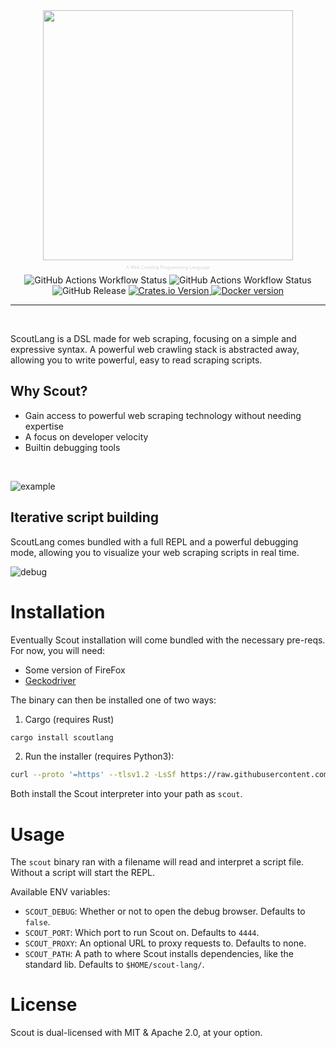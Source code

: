 <div align="center">
<img src="./assets/scout-logo.png" width="400">
<p style="font-size:0.5em;color:#d4d4d4">A Web Crawling Programming Language</p>
<img alt="GitHub Actions Workflow Status" src="https://img.shields.io/badge/license-MIT%2FApache-blue.svg?style=for-the-badge&label=License">
<img alt="GitHub Actions Workflow Status" src="https://img.shields.io/github/actions/workflow/status/maxmindlin/scout-lang/ci.yml?style=for-the-badge&label=CI">
<a href="https://github.com/maxmindlin/scout-lang/releases/latest" style="text-decoration: none;">
    <img alt="GitHub Release" src="https://img.shields.io/github/v/release/maxmindlin/scout-lang?style=for-the-badge">
</a>
<a href="https://crates.io/crates/scoutlang">
    <img alt="Crates.io Version" src="https://img.shields.io/crates/v/scoutlang?style=for-the-badge">
</a>
<a href="https://hub.docker.com/r/mmindlin/scout">
    <img alt="Docker version" src="https://img.shields.io/docker/v/mmindlin/scout?style=for-the-badge&logo=docker&color=blue">
</a>
</div>
<hr>
<br>

ScoutLang is a DSL made for web scraping, focusing on a simple and expressive syntax. A powerful web crawling stack is abstracted away, allowing you to write powerful, easy to read scraping scripts.

## Why Scout?

- Gain access to powerful web scraping technology without needing expertise
- A focus on developer velocity
- Builtin debugging tools

<br>

![example](./assets/code-sample.png)

## Iterative script building

ScoutLang comes bundled with a full REPL and a powerful debugging mode, allowing you to visualize your web scraping scripts in real time. 

![debug](./assets/scout.gif)

# Installation

Eventually Scout installation will come bundled with the necessary pre-reqs. For now, you will need:
- Some version of FireFox
- [Geckodriver](https://github.com/mozilla/geckodriver)

The binary can then be installed one of two ways:

1. Cargo (requires Rust)

```sh
cargo install scoutlang
```

2. Run the installer (requires Python3):

```bash
curl --proto '=https' --tlsv1.2 -LsSf https://raw.githubusercontent.com/maxmindlin/scout-lang/main/scripts/installer.py | python3
```

Both install the Scout interpreter into your path as `scout`.

# Usage

The `scout` binary ran with a filename will read and interpret a script file. Without a script will start the REPL.

Available ENV variables:
- `SCOUT_DEBUG`: Whether or not to open the debug browser. Defaults to `false`.
- `SCOUT_PORT`: Which port to run Scout on. Defaults to `4444`.
- `SCOUT_PROXY`: An optional URL to proxy requests to. Defaults to none.
- `SCOUT_PATH`: A path to where Scout installs dependencies, like the standard lib. Defaults to `$HOME/scout-lang/`.

# License

Scout is dual-licensed with MIT & Apache 2.0, at your option.
